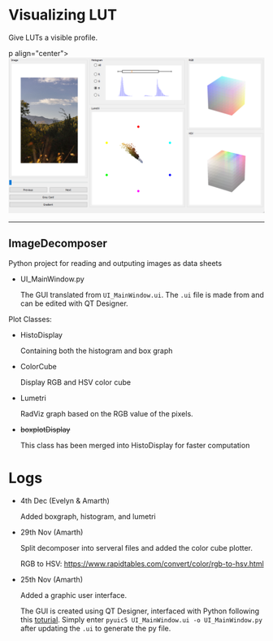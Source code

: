 # Visualizing LUT

Give LUTs a visible profile. 

p align="center">
	<img src="https://github.com/Amarthgul/VisualizingLUT/blob/main/ImageDecomposer/Images/Resources/ver.0.1.png" width="512">
</p>

------------------------------------------

## ImageDecomposer

Python project for reading and outputing images as data sheets 

* UI_MainWindow.py

  The GUI translated from `UI_MainWindow.ui`. The `.ui` file 
  is made from and can be edited with QT Designer.

Plot Classes: 

* HistoDisplay

  Containing both the histogram and box graph 

* ColorCube

  Display RGB and HSV color cube 

* Lumetri

  RadViz graph based on the RGB value of the pixels. 

* ~~boxplotDisplay~~

  This class has been merged into HistoDisplay for faster computation 


# Logs 

* 4th Dec (Evelyn & Amarth)

  Added boxgraph, histogram, and lumetri

* 29th Nov (Amarth)
  
  Split decomposer into serveral files and added the color cube plotter.

  RGB to HSV: https://www.rapidtables.com/convert/color/rgb-to-hsv.html 

* 25th Nov (Amarth)

  Added a graphic user interface. 

  The GUI is created using QT Designer, interfaced with Python following 
  this [toturial](https://www.pythonguis.com/tutorials/first-steps-qt-creator/). 
  Simply enter `pyuic5 UI_MainWindow.ui -o UI_MainWindow.py` after updating the `.ui`
  to generate the py file. 
